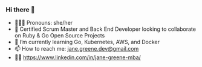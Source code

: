 ### Hi there 👋

- 👩🏻‍🦰 Pronouns: she/her
- 👯 Certified Scrum Master and Back End Developer looking to collaborate on Ruby & Go Open Source Projects
- 🌱 I’m currently learning Go, Kubernetes, AWS, and Docker
- 📫 How to reach me: jane.greene.dev@gmail.com
- 👩‍💻  https://www.linkedin.com/in/jane-greene-mba/


